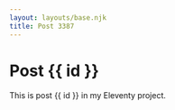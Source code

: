 ```yaml
---
layout: layouts/base.njk
title: Post 3387
---
```


# Post {{ id }}

This is post {{ id }} in my Eleventy project.
